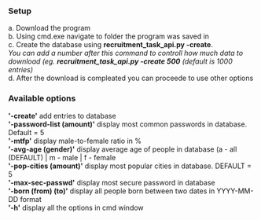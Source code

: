 <h3>Setup</h3>
  a. Download the program<br>
  b. Using cmd.exe navigate to folder the program was saved in<br>
  c. Create the database using <b>recruitment_task_api.py -create</b>. <br><i>You can add a number after this command to controll how much data to download (eg. <b>recruitment_task_api.py -create 500</b> (default is 1000 entries)</i><br>
  d. After the download is compleated you can proceede to use other options<br>
<h3>Available options</h3>
  <b>'-create'</b>  add entries to database<br>
  <b>'-password-list (amount)'</b>  display most common passwords in database. Default = 5<br>
  <b>'-mtfp'</b>  display male-to-female ratio in % <br>
  <b>'-avg-age (gender)'</b>  display average age of people in database (a - all (DEFAULT) | m - male | f - female<br>
  <b>'-pop-cities (amount)'</b>  display most popular cities in database. DEFAULT = 5<br>
  <b>'-max-sec-passwd'</b>  display most secure password in database<br>
  <b>'-born (from) (to)'</b>  display all people born between two dates in YYYY-MM-DD format<br>
  <b>'-h'</b>  display all the options in cmd window
